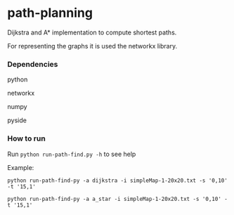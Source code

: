path-planning
=============

Dijkstra and A* implementation to compute shortest paths.

For representing the graphs it is used the networkx library.

### Dependencies

python

networkx

numpy

pyside


### How to run

Run `python run-path-find.py -h` to see help

Example:

`python run-path-find-py -a dijkstra -i simpleMap-1-20x20.txt -s '0,10' -t '15,1'`


`python run-path-find-py -a a_star -i simpleMap-1-20x20.txt -s '0,10' -t '15,1'`




